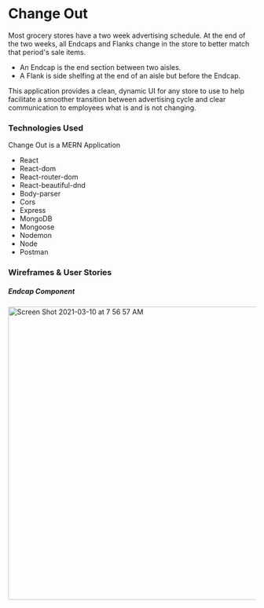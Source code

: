  # Change Out
Most grocery stores have a two week advertising schedule. At the end of the two weeks, all Endcaps and Flanks change in the store to better match that period's sale items.
  - An Endcap is the end section between two aisles.
  - A Flank is side shelfing at the end of an aisle but before the Endcap.

This application provides a clean, dynamic UI for any store to use to help facilitate a smoother transition between advertising cycle and clear communication to employees what is and is not changing.

### Technologies Used
Change Out is a MERN Application
* React
* React-dom
* React-router-dom
* React-beautiful-dnd
* Body-parser
* Cors
* Express
* MongoDB
* Mongoose
* Nodemon
* Node
* Postman

### Wireframes & User Stories
##### Endcap Component
<img width="597" alt="Screen Shot 2021-03-10 at 7 56 57 AM" src="https://user-images.githubusercontent.com/26800130/110658044-32014480-8176-11eb-81c0-e79d9fa74aed.png">
